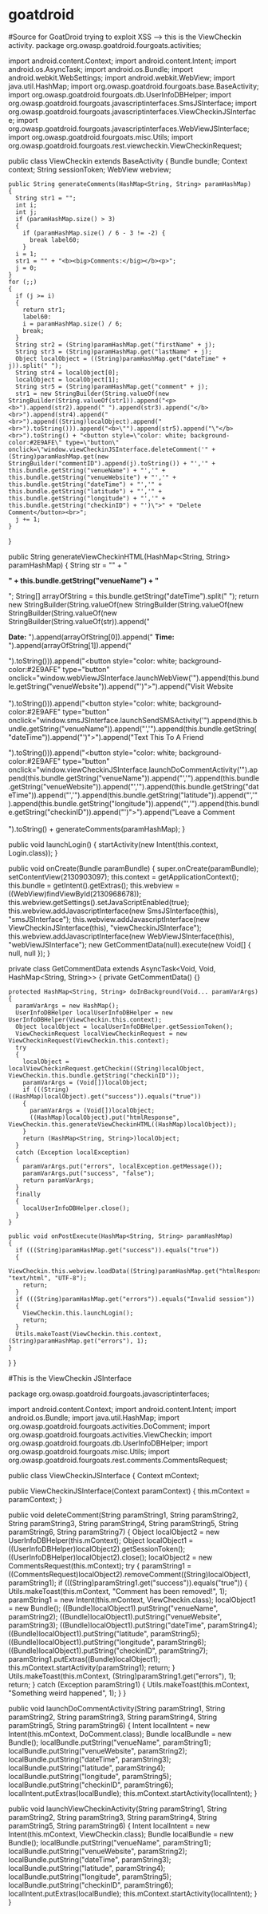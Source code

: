 # goatdroid
#Source for GoatDroid trying to exploit XSS --> this is the ViewCheckin activity.
package org.owasp.goatdroid.fourgoats.activities;

import android.content.Context;
import android.content.Intent;
import android.os.AsyncTask;
import android.os.Bundle;
import android.webkit.WebSettings;
import android.webkit.WebView;
import java.util.HashMap;
import org.owasp.goatdroid.fourgoats.base.BaseActivity;
import org.owasp.goatdroid.fourgoats.db.UserInfoDBHelper;
import org.owasp.goatdroid.fourgoats.javascriptinterfaces.SmsJSInterface;
import org.owasp.goatdroid.fourgoats.javascriptinterfaces.ViewCheckinJSInterface;
import org.owasp.goatdroid.fourgoats.javascriptinterfaces.WebViewJSInterface;
import org.owasp.goatdroid.fourgoats.misc.Utils;
import org.owasp.goatdroid.fourgoats.rest.viewcheckin.ViewCheckinRequest;

  public class ViewCheckin
    extends BaseActivity
  {
    Bundle bundle;
    Context context;
    String sessionToken;
    WebView webview;
  
    public String generateComments(HashMap<String, String> paramHashMap)
    {
      String str1 = "";
      int i;
      int j;
      if (paramHashMap.size() > 3)
      {
        if (paramHashMap.size() / 6 - 3 != -2) {
          break label60;
        }
      i = 1;
      str1 = "" + "<b><big>Comments:</big></b><p>";
      j = 0;
    }
    for (;;)
    {
      if (j >= i)
      {
        return str1;
        label60:
        i = paramHashMap.size() / 6;
        break;
      }
      String str2 = (String)paramHashMap.get("firstName" + j);
      String str3 = (String)paramHashMap.get("lastName" + j);
      Object localObject = ((String)paramHashMap.get("dateTime" + j)).split(" ");
      String str4 = localObject[0];
      localObject = localObject[1];
      String str5 = (String)paramHashMap.get("comment" + j);
      str1 = new StringBuilder(String.valueOf(new StringBuilder(String.valueOf(str1)).append("<p><b>").append(str2).append(" ").append(str3).append("</b><br>").append(str4).append("<br>").append((String)localObject).append("<br>").toString())).append("<b>\"").append(str5).append("\"</b><br>").toString() + "<button style=\"color: white; background-color:#2E9AFE\" type=\"button\" onclick=\"window.viewCheckinJSInterface.deleteComment('" + (String)paramHashMap.get(new StringBuilder("commentID").append(j).toString()) + "','" + this.bundle.getString("venueName") + "','" + this.bundle.getString("venueWebsite") + "','" + this.bundle.getString("dateTime") + "','" + this.bundle.getString("latitude") + "','" + this.bundle.getString("longitude") + "','" + this.bundle.getString("checkinID") + "')\">" + "Delete Comment</button><br>";
      j += 1;
    }
  }
  
  public String generateViewCheckinHTML(HashMap<String, String> paramHashMap)
  {
    String str = "" + "<p><b>" + this.bundle.getString("venueName") + "</b></p>";
    String[] arrayOfString = this.bundle.getString("dateTime").split(" ");
    return new StringBuilder(String.valueOf(new StringBuilder(String.valueOf(new StringBuilder(String.valueOf(new StringBuilder(String.valueOf(str)).append("<p><b>Date:</b> ").append(arrayOfString[0]).append(" <b>Time:</b> ").append(arrayOfString[1]).append("</p>").toString())).append("<button style=\"color: white; background-color:#2E9AFE\" type=\"button\" onclick=\"window.webViewJSInterface.launchWebView('").append(this.bundle.getString("venueWebsite")).append("')\">").append("Visit Website</button><br><br>").toString())).append("<button style=\"color: white; background-color:#2E9AFE\" type=\"button\" onclick=\"window.smsJSInterface.launchSendSMSActivity('").append(this.bundle.getString("venueName")).append("','").append(this.bundle.getString("dateTime")).append("')\">").append("Text This To A Friend</button><p>").toString())).append("<button style=\"color: white; background-color:#2E9AFE\" type=\"button\" onclick=\"window.viewCheckinJSInterface.launchDoCommentActivity('").append(this.bundle.getString("venueName")).append("','").append(this.bundle.getString("venueWebsite")).append("','").append(this.bundle.getString("dateTime")).append("','").append(this.bundle.getString("latitude")).append("','").append(this.bundle.getString("longitude")).append("','").append(this.bundle.getString("checkinID")).append("')\">").append("Leave a Comment</button><br><br>").toString() + generateComments(paramHashMap);
  }
  
  public void launchLogin()
  {
    startActivity(new Intent(this.context, Login.class));
  }
  
  public void onCreate(Bundle paramBundle)
  {
    super.onCreate(paramBundle);
    setContentView(2130903097);
    this.context = getApplicationContext();
    this.bundle = getIntent().getExtras();
    this.webview = ((WebView)findViewById(2130968678));
    this.webview.getSettings().setJavaScriptEnabled(true);
    this.webview.addJavascriptInterface(new SmsJSInterface(this), "smsJSInterface");
    this.webview.addJavascriptInterface(new ViewCheckinJSInterface(this), "viewCheckinJSInterface");
    this.webview.addJavascriptInterface(new WebViewJSInterface(this), "webViewJSInterface");
    new GetCommentData(null).execute(new Void[] { null, null });
  }
  
  private class GetCommentData
    extends AsyncTask<Void, Void, HashMap<String, String>>
  {
    private GetCommentData() {}
    
    protected HashMap<String, String> doInBackground(Void... paramVarArgs)
    {
      paramVarArgs = new HashMap();
      UserInfoDBHelper localUserInfoDBHelper = new UserInfoDBHelper(ViewCheckin.this.context);
      Object localObject = localUserInfoDBHelper.getSessionToken();
      ViewCheckinRequest localViewCheckinRequest = new ViewCheckinRequest(ViewCheckin.this.context);
      try
      {
        localObject = localViewCheckinRequest.getCheckin((String)localObject, ViewCheckin.this.bundle.getString("checkinID"));
        paramVarArgs = (Void[])localObject;
        if (((String)((HashMap)localObject).get("success")).equals("true"))
        {
          paramVarArgs = (Void[])localObject;
          ((HashMap)localObject).put("htmlResponse", ViewCheckin.this.generateViewCheckinHTML((HashMap)localObject));
        }
        return (HashMap<String, String>)localObject;
      }
      catch (Exception localException)
      {
        paramVarArgs.put("errors", localException.getMessage());
        paramVarArgs.put("success", "false");
        return paramVarArgs;
      }
      finally
      {
        localUserInfoDBHelper.close();
      }
    }
    
    public void onPostExecute(HashMap<String, String> paramHashMap)
    {
      if (((String)paramHashMap.get("success")).equals("true"))
      {
        ViewCheckin.this.webview.loadData((String)paramHashMap.get("htmlResponse"), "text/html", "UTF-8");
        return;
      }
      if (((String)paramHashMap.get("errors")).equals("Invalid session"))
      {
        ViewCheckin.this.launchLogin();
        return;
      }
      Utils.makeToast(ViewCheckin.this.context, (String)paramHashMap.get("errors"), 1);
    }
  }
}












#This is the ViewCheckin JSInterface

package org.owasp.goatdroid.fourgoats.javascriptinterfaces;

import android.content.Context;
import android.content.Intent;
import android.os.Bundle;
import java.util.HashMap;
import org.owasp.goatdroid.fourgoats.activities.DoComment;
import org.owasp.goatdroid.fourgoats.activities.ViewCheckin;
import org.owasp.goatdroid.fourgoats.db.UserInfoDBHelper;
import org.owasp.goatdroid.fourgoats.misc.Utils;
import org.owasp.goatdroid.fourgoats.rest.comments.CommentsRequest;

public class ViewCheckinJSInterface
{
  Context mContext;
  
  public ViewCheckinJSInterface(Context paramContext)
  {
    this.mContext = paramContext;
  }
  
  public void deleteComment(String paramString1, String paramString2, String paramString3, String paramString4, String paramString5, String paramString6, String paramString7)
  {
    Object localObject2 = new UserInfoDBHelper(this.mContext);
    Object localObject1 = ((UserInfoDBHelper)localObject2).getSessionToken();
    ((UserInfoDBHelper)localObject2).close();
    localObject2 = new CommentsRequest(this.mContext);
    try
    {
      paramString1 = ((CommentsRequest)localObject2).removeComment((String)localObject1, paramString1);
      if (((String)paramString1.get("success")).equals("true"))
      {
        Utils.makeToast(this.mContext, "Comment has been removed!", 1);
        paramString1 = new Intent(this.mContext, ViewCheckin.class);
        localObject1 = new Bundle();
        ((Bundle)localObject1).putString("venueName", paramString2);
        ((Bundle)localObject1).putString("venueWebsite", paramString3);
        ((Bundle)localObject1).putString("dateTime", paramString4);
        ((Bundle)localObject1).putString("latitude", paramString5);
        ((Bundle)localObject1).putString("longitude", paramString6);
        ((Bundle)localObject1).putString("checkinID", paramString7);
        paramString1.putExtras((Bundle)localObject1);
        this.mContext.startActivity(paramString1);
        return;
      }
      Utils.makeToast(this.mContext, (String)paramString1.get("errors"), 1);
      return;
    }
    catch (Exception paramString1)
    {
      Utils.makeToast(this.mContext, "Something weird happened", 1);
    }
  }
  
  public void launchDoCommentActivity(String paramString1, String paramString2, String paramString3, String paramString4, String paramString5, String paramString6)
  {
    Intent localIntent = new Intent(this.mContext, DoComment.class);
    Bundle localBundle = new Bundle();
    localBundle.putString("venueName", paramString1);
    localBundle.putString("venueWebsite", paramString2);
    localBundle.putString("dateTime", paramString3);
    localBundle.putString("latitude", paramString4);
    localBundle.putString("longitude", paramString5);
    localBundle.putString("checkinID", paramString6);
    localIntent.putExtras(localBundle);
    this.mContext.startActivity(localIntent);
  }
  
  public void launchViewCheckinActivity(String paramString1, String paramString2, String paramString3, String paramString4, String paramString5, String paramString6)
  {
    Intent localIntent = new Intent(this.mContext, ViewCheckin.class);
    Bundle localBundle = new Bundle();
    localBundle.putString("venueName", paramString1);
    localBundle.putString("venueWebsite", paramString2);
    localBundle.putString("dateTime", paramString3);
    localBundle.putString("latitude", paramString4);
    localBundle.putString("longitude", paramString5);
    localBundle.putString("checkinID", paramString6);
    localIntent.putExtras(localBundle);
    this.mContext.startActivity(localIntent);
  }
}
